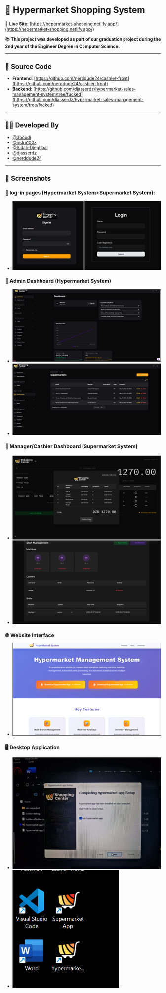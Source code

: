 # 🛒 Hypermarket Shopping System


🔗 **Live Site**: [https://hepermarket-shopping.netlify.app/](https://hepermarket-shopping.netlify.app/)

📚 **This project was developed as part of our graduation project during the 2nd year of the  Engineer Degree in Computer Science.**

---

## 🔧 Source Code

- **Frontend**: [https://github.com/nerddude24/cashier-front](https://github.com/nerddude24/cashier-front)  
- **Backend**: [https://github.com/djasserdz/hypermarket-sales-management-system/tree/fucked](https://github.com/djasserdz/hypermarket-sales-management-system/tree/fucked)

---

## 👨‍💻 Developed By

- [@3boudi](https://github.com/3boudi)  
- [@indra100x](https://github.com/indra100x)  
- [@Sidali-Djeghbal](https://github.com/Sidali-Djeghbal)  
- [@djasserdz](https://github.com/djasserdz)  
- [@nerddude24](https://github.com/nerddude24)

---

## 📸 Screenshots
### 🔐 log-in pages (Hypermarket System+Supermarket System):
- ![Login](screeshots/login.png)

### 🔐 Admin Dashboard (Hypermarket System)

- ![Admin Dashboard 1](screeshots/admin1.png)
- ![Admin Dashboard 2](screeshots/admin2.png)

### 🧾 Manager/Cashier Dashboard (Supermarket System)
- ![Cashier View](screeshots/cashier.png)
- ![Manager Dashboard](screeshots/manager.png)

### 🌐 Website Interface
- ![Web App View](screeshots/web.png)

### 🖥️ Desktop Application
- ![Desktop App1](screeshots/desktop1.jpg)
- ![Desktop App2](screeshots/dektop2.png)
